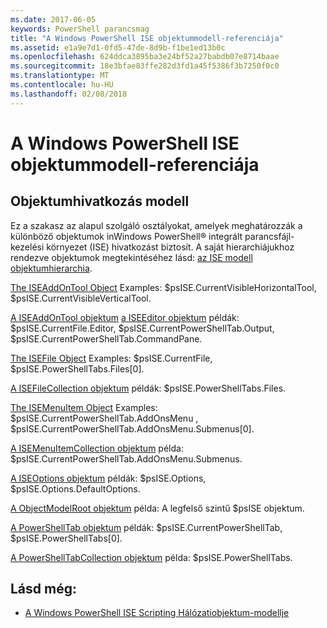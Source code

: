 ```yaml
---
ms.date: 2017-06-05
keywords: PowerShell parancsmag
title: "A Windows PowerShell ISE objektummodell-referenciája"
ms.assetid: e1a9e7d1-0fd5-47de-8d9b-f1be1ed13b0c
ms.openlocfilehash: 624ddca3895ba3e24bf52a27babdb07e8714baae
ms.sourcegitcommit: 18e3bfae83ffe282d3fd1a45f5386f3b7250f0c0
ms.translationtype: MT
ms.contentlocale: hu-HU
ms.lasthandoff: 02/08/2018
---
```

# <a name="windows-powershell-ise-object-model-reference"></a>A Windows PowerShell ISE objektummodell-referenciája
  
## <a name="object-model-reference"></a>Objektumhivatkozás modell
 Ez a szakasz az alapul szolgáló osztályokat, amelyek meghatározzák a különböző objektumok inWindows PowerShell® integrált parancsfájl-kezelési környezet (ISE) hivatkozást biztosít. A saját hierarchiájukhoz rendezve objektumok megtekintéséhez lásd: [az ISE modell objektumhierarchia](The-ISE-Object-Model-Hierarchy.md).

 [The ISEAddOnTool Object](The-ISEAddOnTool-Object.md) Examples: $psISE.CurrentVisibleHorizontalTool, $psISE.CurrentVisibleVerticalTool.

 [A ISEAddOnTool objektum](The-ISEAddOnTool-Object.md) [a ISEEditor objektum](The-ISEEditor-Object.md) példák: $psISE.CurrentFile.Editor, $psISE.CurrentPowerShellTab.Output, $psISE.CurrentPowerShellTab.CommandPane.

 [The ISEFile Object](The-ISEFile-Object.md) Examples: $psISE.CurrentFile, $psISE.PowerShellTabs.Files\[0\].

 [A ISEFileCollection objektum](The-ISEFileCollection-Object.md) példák: $psISE.PowerShellTabs.Files.

 [The ISEMenuItem Object](The-ISEMenuItem-Object.md) Examples: $psISE.CurrentPowerShellTab.AddOnsMenu , $psISE.CurrentPowerShellTab.AddOnsMenu.Submenus\[0\].

 [A ISEMenuItemCollection objektum](The-ISEMenuItemCollection-Object.md) példa: $psISE.CurrentPowerShellTab.AddOnsMenu.Submenus.

 [A ISEOptions objektum](The-ISEOptions-Object.md) példák: $psISE.Options, $psISE.Options.DefaultOptions.

 [A ObjectModelRoot objektum](The-ObjectModelRoot-Object.md) példa: A legfelső szintű $psISE objektum.

 [A PowerShellTab objektum](The-PowerShellTab-Object.md) példák: $psISE.CurrentPowerShellTab, $psISE.PowerShellTabs\[0\].

 [A PowerShellTabCollection objektum](The-PowerShellTabCollection-Object.md) példa: $psISE.PowerShellTabs.

## <a name="see-also"></a>Lásd még:
- [A Windows PowerShell ISE Scripting Hálózatiobjektum-modellje](The-Windows-PowerShell-ISE-Scripting-Object-Model.md)
